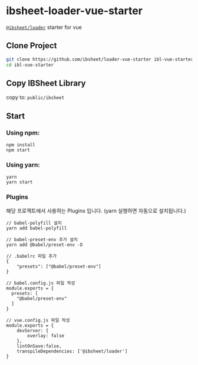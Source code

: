 # ibsheet-loader-vue-starter

[`@ibsheet/loader`](https://github.com/ibsheet/loader) starter for vue

## Clone Project

```bash
git clone https://github.com/ibsheet/loader-vue-starter ibl-vue-starter
cd ibl-vue-starter
```

## Copy IBSheet Library

copy to: `public/ibsheet`

## Start

### Using npm:

```
npm install
npm start
```

### Using yarn:

```
yarn
yarn start
```

### Plugins

해당 프로젝트에서 사용하는 Plugins 입니다. (yarn 실행하면 자동으로 설치됩니다.)

```
// babel-polyfill 설치
yarn add babel-polyfill

// babel-preset-env 추가 설치
yarn add @babel/preset-env -D

// .babelrc 파일 추가
{
    "presets": ["@babel/preset-env"]
}

// babel.config.js 파일 작성
module.exports = {
  presets: [
    "@babel/preset-env"
  ]
}

// vue.config.js 파일 작성
module.exports = {
    devServer: {
        overlay: false
    },
    lintOnSave:false,
    transpileDependencies: ['@ibsheet/loader']
}
```